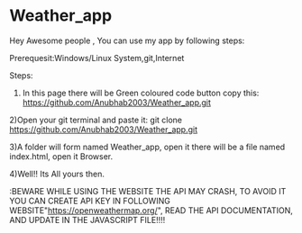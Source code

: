 # Weather_app
Hey Awesome people , You can use my app by following steps:


Prerequesit:Windows/Linux System,git,Internet 

Steps:
1) In this page there will be Green coloured code button
copy this: https://github.com/Anubhab2003/Weather_app.git

2)Open your git terminal and paste it: git clone https://github.com/Anubhab2003/Weather_app.git

3)A folder will form named Weather_app, open it there will be a file named index.html, open it Browser.

4)Well!! Its All yours then.

<ATTENTION>:BEWARE WHILE USING THE WEBSITE THE API MAY CRASH, TO AVOID IT YOU CAN CREATE API KEY IN FOLLOWING WEBSITE"https://openweathermap.org/", READ THE API DOCUMENTATION, AND UPDATE IN THE JAVASCRIPT FILE<ATTENTION>!!!! 

